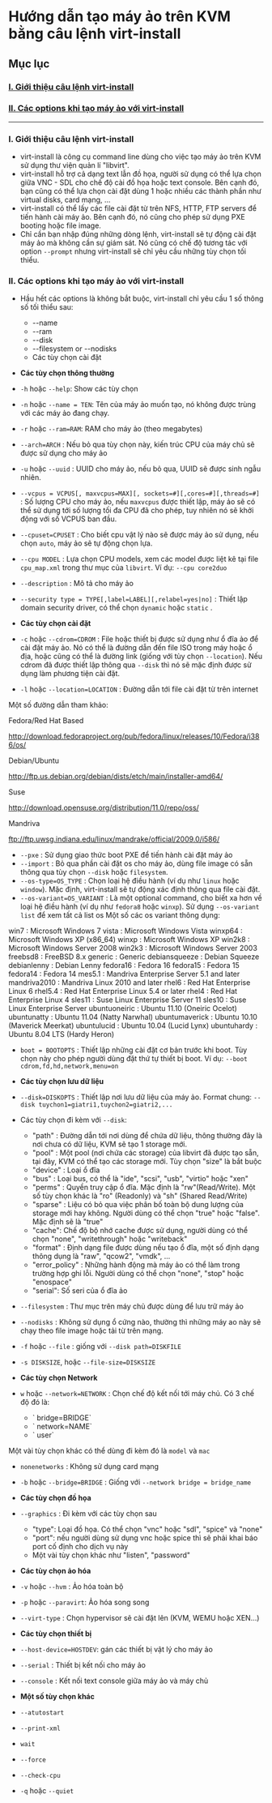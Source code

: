 # Hướng dẫn tạo máy ảo trên KVM bằng câu lệnh virt-install

## Mục lục

### [I. Giới thiệu câu lệnh virt-install](#gioi-thieu)   

### [II. Các options khi tạo máy ảo với virt-install](#option)

----

### <a name = "gioi-thieu"> I. Giới thiệu câu lệnh virt-install </a>

- virt-install là công cụ command line dùng cho việc tạo máy ảo trên KVM sử dụng thư viện quản lí "libvirt".
- virt-install hỗ trợ cả dạng text lẫn đồ họa, người sử dụng có thể lựa chọn giữa VNC - SDL cho chế độ cài đồ họa hoặc text console. Bên cạnh đó, bạn cũng có thể lựa chọn cài đặt dùng 1 hoặc nhiều các thành phần như virtual disks, card mạng, ...
- virt-install có thể lấy các file cài đặt từ trên NFS, HTTP, FTP servers để tiến hành cài máy ảo. Bên cạnh đó, nó cũng cho phép sử dụng PXE booting hoặc file image.
- Chỉ cần bạn nhập đúng những dòng lệnh, virt-install sẽ tự động cài đặt máy ảo mà không cần sự giám sát. Nó cũng có chế độ tương tác với option `--prompt` nhưng virt-install sẽ chỉ yêu cầu những tùy chọn tối thiểu.

### <a name ="option"> II. Các options khi tạo máy ảo với virt-install </a>

- Hầu hết các options là không bắt buộc, virt-install chỉ yêu cầu 1 số thông số tối thiểu sau:
  <ul>
  <li>--name</li>
  <li>--ram</li>
  <li>--disk</li>
  <li>--filesystem or --nodisks</li>
  <li>Các tùy chọn cài đặt</li>
  </ul>

- **Các tùy chọn thông thường**
- `-h` hoặc `--help`: Show các tùy chọn
- `-n` hoặc `--name = TEN`: Tên của máy ảo muốn tạo, nó không được trùng với các máy ảo đang chạy.
- `-r` hoặc `--ram=RAM`: RAM cho máy ảo (theo megabytes)
- `--arch=ARCH` : Nếu bỏ qua tùy chọn này, kiến trúc CPU của máy chủ sẽ được sử dụng cho máy ảo
- `-u` hoặc `--uuid` : UUID cho máy ảo, nếu bỏ qua, UUID sẽ được sinh ngẫu nhiên.
- `--vcpus = VCPUS[, maxvcpus=MAX][, sockets=#][,cores=#][,threads=#]` : Số lượng CPU cho máy ảo, nếu `maxvcpus` được thiết lập, máy ảo sẽ có thể sử dụng tới số lượng tối đa CPU đã cho phép, tuy nhiên nó sẽ khởi động với số VCPUS ban đầu.
- `--cpuset=CPUSET` : Cho biết cpu vật lý nào sẽ được máy ảo sử dụng, nếu chọn `auto`, máy ảo sẽ tự động chọn lựa.
- `--cpu MODEL` : Lựa chọn CPU models, xem các model được liệt kê tại file `cpu_map.xml`  trong thư mục của `libvirt`.
  Ví dụ: `--cpu core2duo`

- `--description` : Mô tả cho máy ảo
- `--security type = TYPE[,label=LABEL][,relabel=yes|no]` : Thiết lập domain security driver, có thể chọn `dynamic` hoặc `static` .

- **Các tùy chọn cài đặt**
- `-c` hoặc `--cdrom=CDROM` : File hoặc thiết bị được sử dụng như ổ đĩa ảo để cài đặt máy ảo. Nó có thể là đường dẫn đến file ISO trong máy hoặc ổ địa, hoặc cũng có thể là đường link (giống với tùy chọn `--location`). Nếu cdrom đã được thiết lập thông qua `--disk` thì nó sẽ mặc định được sử dụng làm phương tiện cài đặt.
- `-l` hoặc `--location=LOCATION` : Đường dẫn tới file cài đặt từ trên internet

Một số đường dẫn tham khảo:

Fedora/Red Hat Based

http://download.fedoraproject.org/pub/fedora/linux/releases/10/Fedora/i386/os/

Debian/Ubuntu

http://ftp.us.debian.org/debian/dists/etch/main/installer-amd64/

Suse

http://download.opensuse.org/distribution/11.0/repo/oss/

Mandriva

ftp://ftp.uwsg.indiana.edu/linux/mandrake/official/2009.0/i586/

- `--pxe` : Sử dụng giao thức boot PXE để tiến hành cài đặt máy ảo
- `--import` : Bỏ qua phần cài đặt os cho máy ảo, dùng file image có sẵn thông qua tùy chọn `--disk` hoặc `filesystem`.
- `--os-type=OS_TYPE` : Chọn loại hệ điều hành (ví dụ như `linux` hoặc `window`). Mặc định, virt-install sẽ tự động xác định thông qua file cài đặt.
- `--os-variant=OS_VARIANT` : Là một optional command, cho biết xa hơn về loại hệ điều hành (ví dụ như `fedora8` hoặc `winxp`).
  Sử dụng `--os-variant list` để xem tất cả list os
  Một số các os variant thông dụng:

win7 : Microsoft Windows 7
vista : Microsoft Windows Vista
winxp64 : Microsoft Windows XP (x86_64)
winxp : Microsoft Windows XP
win2k8 : Microsoft Windows Server 2008
win2k3 : Microsoft Windows Server 2003
freebsd8 : FreeBSD 8.x
generic : Generic
debiansqueeze : Debian Squeeze
debianlenny : Debian Lenny
fedora16 : Fedora 16
fedora15 : Fedora 15
fedora14 : Fedora 14
mes5.1 : Mandriva Enterprise Server 5.1 and later
mandriva2010 : Mandriva Linux 2010 and later
rhel6 : Red Hat Enterprise Linux 6
rhel5.4 : Red Hat Enterprise Linux 5.4 or later
rhel4 : Red Hat Enterprise Linux 4
sles11 : Suse Linux Enterprise Server 11
sles10 : Suse Linux Enterprise Server
ubuntuoneiric : Ubuntu 11.10 (Oneiric Ocelot)
ubuntunatty : Ubuntu 11.04 (Natty Narwhal)
ubuntumaverick : Ubuntu 10.10 (Maverick Meerkat)
ubuntulucid : Ubuntu 10.04 (Lucid Lynx)
ubuntuhardy : Ubuntu 8.04 LTS (Hardy Heron)

- `boot = BOOTOPTS` : Thiết lập những cài đặt cơ bản trước khi boot. Tùy chọn này cho phép người dùng đặt thứ tự thiết bị boot.
  Ví dụ: `--boot cdrom,fd,hd,network,menu=on`
- **Các tùy chọn lưu dữ liệu**
- `--disk=DISKOPTS` : Thiết lập nơi lưu dữ liệu của máy ảo.
  Format chung: `--disk tuychon1=giatri1,tuychon2=giatri2,...`
- Các tùy chọn đi kèm với `--disk`:
  <ul>
  <li> "path" :  Đường dẫn tới nơi dùng để chứa dữ liệu, thông thường đây là nơi chưa có dữ liệu, KVM sẽ tạo 1 storage mới.</li>
  <li> "pool" : Một pool (nơi chứa các storage) của libvirt đã được tạo sẵn, tại đây, KVM có thể tạo các storage mới. Tùy chọn "size" là bắt buộc</li>
  <li> "device" : Loại ổ đĩa  </li>
  <li> "bus" : Loại bus, có thể là "ide", "scsi", "usb", "virtio" hoặc "xen"</li>
  <li> "perms" : Quyền truy cập ổ đĩa. Mặc định là "rw"(Read/Write). Một số tùy chọn khác là "ro" (Readonly) và "sh" (Shared Read/Write)</li>
  <li> "sparse" : Liệu có bỏ qua việc phân bố toàn bộ dung lượng của storage mới hay không. Người dùng có thể chọn "true" hoặc "false". Mặc định sẽ là "true"</li>
  <li> "cache": Chế độ bộ nhớ cache được sử dụng, người dùng có thể chọn "none", "writethrough" hoặc "writeback"</li>
  <li> "format" : Định dạng file được dùng nếu tạo ổ đĩa, một số định dạng thông dụng là "raw", "qcow2", "vmdk", ...</li>
  <li> "error_policy" : Những hành động mà máy ảo có thể làm trong trường hợp ghi lỗi. Người dùng có thể chọn "none", "stop" hoặc "enospace"</li>
  <li> "serial": Số seri của ổ đĩa ảo</li>
  </ul>
  
- `--filesystem` : Thư mục trên máy chủ được dùng để lưu trữ máy ảo
- `--nodisks` : Không sử dụng ổ cứng nào, thường thì những máy ao này sẽ chạy theo file image hoặc tải từ trên mạng.
- `-f` hoặc `--file` : giống với `--disk path=DISKFILE`
- `-s DISKSIZE`, hoặc `--file-size=DISKSIZE`
- **Các tùy chọn Network**
- `w` hoặc `--network=NETWORK` : Chọn chế độ kết nối tới máy chủ. Có 3 chế độ đó là:
  <ul>
  <li>` bridge=BRIDGE` </li>
  <li>` network=NAME`</li>
  <li>` user`</li>
  </ul>
Một vài tùy chọn khác có thể dùng đi kèm đó là `model` và `mac`

- `nonenetworks` : Không sử dụng card mạng
- `-b` hoặc `--bridge=BRIDGE` : Giống với `--network bridge = bridge_name`

- **Các tùy chọn đồ họa**
- `--graphics` : Đi kèm với các tùy chọn sau
  <ul>
  <li> "type": Loại đồ họa. Có thể chọn "vnc" hoặc "sdl", "spice" và "none" </li>
  <li> "port": nếu người dùng sử dụng vnc hoặc spice thì sẽ phải khai báo port cố định cho dịch vụ này</li>
  <li>Một vài tùy chọn khác như "listen", "password"</li>
  </ul>
  
- **Các tùy chọn ảo hóa**
- `-v` hoặc `--hvm` : Ảo hóa toàn bộ
- `-p` hoặc `--paravirt`: Ảo hóa song song
- `--virt-type` : Chọn hypervisor sẽ cài đặt lên (KVM, WEMU hoặc XEN...)
- **Các tùy chọn thiết bị**
- `--host-device=HOSTDEV`: gán các thiết bị vật lý cho máy ảo
- `--serial` : Thiết bị kết nối cho máy ảo
- `--console` : Kết nối text console giữa máy ảo và máy chủ
- **Một số tùy chọn khác**
- `--atutostart`
- `--print-xml`
- `wait`
- `--force`
- `--check-cpu`
- `-q` hoặc `--quiet`

